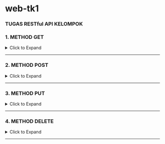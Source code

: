 # web-tk1
### TUGAS RESTful API KELOMPOK

### 1. METHOD GET
<details>
<summary> Click to Expand </summary>
<table>
<tr>
<td><b> URL </b></td>
<td> <b style="color🍏">{{baseurl}}/mahasiswa </td>
</tr>
<tr>
<td><b> Method </b></td>
<td> GET </td>
</tr>
<tr>
<td><b> Body </b></td>
<td>
	
``` json

    {
        "payload": [
            {
                "nim": 1001,
                "nama_mhs": "M.daniel ilyasa",
                "alamat": "bekasi"
            },
            {
                "nim": 1002,
                "nama_mhs": "dwi apriansyah",
                "alamat": "bogor"
            },
            {
                "nim": 1003,
                "nama_mhs": "m.irgi ",
                "alamat": "bogor"
            },
            {
                "nim": 1004,
                "nama_mhs": "irpan syahputra",
                "alamat": "palembang"
            }
            
        ],
        "message": "get all data from tbl_mhs",
        "metadata": {
            "prev": "",
            "next": "",
            "max": ""
        }
    }

```

</td>
</table>
</details>

***

### 2. METHOD POST
<details>
<summary> Click to Expand </summary>
<table>
<tr>
<td><b> URL </b></td>
<td> <b style="color🍏">{{baseurl}}/mahasiswa </td>
</tr>
<tr>
<td><b> Method </b></td>
<td> POST </td>
</tr>
<tr>
<td><b> Body </b></td>
<td>

``` json
{
    "nim":1006,
    "namaMhs": "andi",
    "alamat" :"jepang"
}
```
</td>
</tr>
<tr>
<td><b> Success Response </b></td>
<td>
	
``` json
{
        "payload": {
            "fieldCount": 0,
            "affectedRows": 1,
            "insertId": 0,
            "serverStatus": 2,
            "warningCount": 0,
            "message": "",
            "protocol41": true,
            "changedRows": 0
        },
        "message": "Data berhasil disimpan",
        "metadata": {
            "prev": "",
            "next": "",
            "max": ""
        }
    }
```

</td>
</tr>
<tr>
<td><b> Failed Response </b></td>
<td>Error: Data sudah ada dalam database</td>
</tr>
</table>
</details>

***
### 3. METHOD PUT
<details>
<summary> Click to Expand </summary>
<table>
<tr>
<td><b> URL </b></td>
<td> <b style="color🍏">{{baseurl}}/mahasiswa </td>
</tr>
<tr>
<td><b> Method </b></td>
<td> PUT </td>
</tr>
<tr>
<td><b> Body </b></td>
<td>

``` json
{
    "nim":1006,
    "namaMhs": "UDIN",
    "alamat" :"jepang"
}
```
</td>
</tr>
<tr>
<td><b> Success Response </b></td>
<td>
	
``` json

    {
        "payload": {
            "fieldCount": 0,
            "affectedRows": 0,
            "insertId": 0,
            "serverStatus": 34,
            "warningCount": 0,
            "message": "(Rows matched: 0  Changed: 0  Warnings: 0",
            "protocol41": true,
            "changedRows": 0
        },
        "message": "Data berhasil diupdate",
        "metadata": {
            "prev": "",
            "next": "",
            "max": ""
        }
    }
```

</td>
</tr>
<tr>
<td><b> Failed Response </b></td>
<td>Internal Server Error</td>

</tr>
</table>
</details>

***
### 4. METHOD DELETE
<details>
<summary> Click to Expand </summary>
<table>
<tr>
<td><b> URL </b></td>
<td> <b style="color🍏">{{baseurl}}/mahasiswa </td>
</tr>
<tr>
<td><b> Method </b></td>
<td> DELETE </td>
</tr>
<tr>
<td><b> Body </b></td>
<td>

``` json
{
    "nim":1006,
    
}
```
</td>
</tr>
<tr>
<td><b> Success Response </b></td>
<td>
	
``` json
 {
        "payload": {
            "fieldCount": 0,
            "affectedRows": 0,
            "insertId": 0,
            "serverStatus": 34,
            "warningCount": 0,
            "message": "",
            "protocol41": true,
            "changedRows": 0
        },
        "message": "Data berhasil dihapus",
        "metadata": {
            "prev": "",
            "next": "",
            "max": ""
        }
    }
```

</td>
</tr>

</table>
</details>

***








